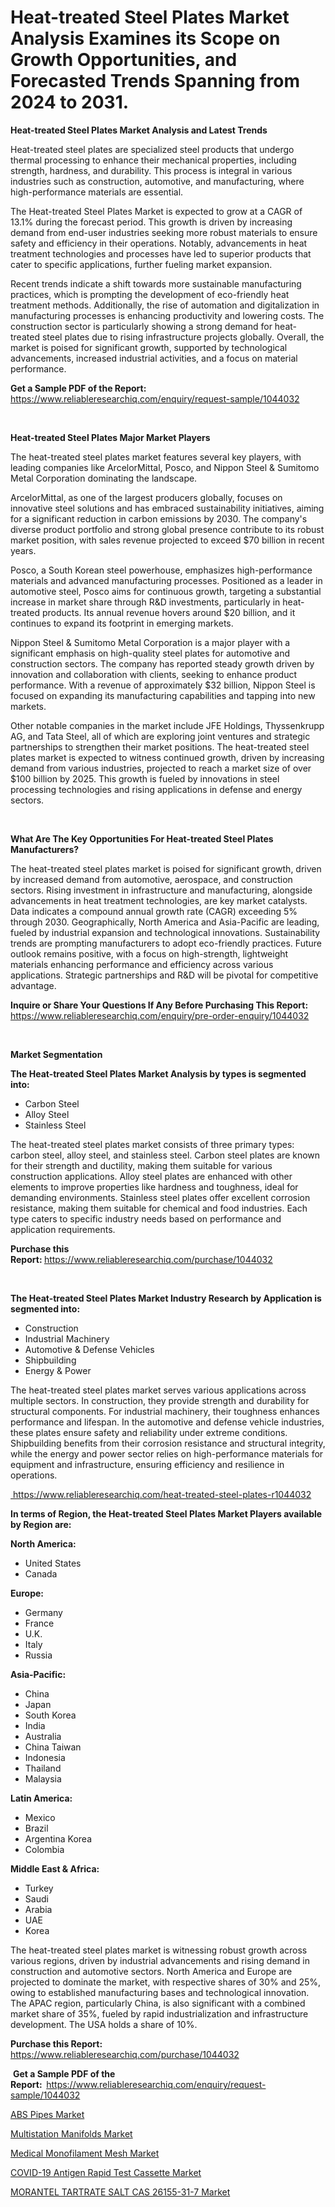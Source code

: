 <p><h1>Heat-treated Steel Plates Market Analysis Examines its Scope on Growth Opportunities, and Forecasted Trends Spanning from 2024 to 2031.</h1></p><p><strong>Heat-treated Steel Plates Market Analysis and Latest Trends</strong></p>
<p><p>Heat-treated steel plates are specialized steel products that undergo thermal processing to enhance their mechanical properties, including strength, hardness, and durability. This process is integral in various industries such as construction, automotive, and manufacturing, where high-performance materials are essential.</p><p>The Heat-treated Steel Plates Market is expected to grow at a CAGR of 13.1% during the forecast period. This growth is driven by increasing demand from end-user industries seeking more robust materials to ensure safety and efficiency in their operations. Notably, advancements in heat treatment technologies and processes have led to superior products that cater to specific applications, further fueling market expansion.</p><p>Recent trends indicate a shift towards more sustainable manufacturing practices, which is prompting the development of eco-friendly heat treatment methods. Additionally, the rise of automation and digitalization in manufacturing processes is enhancing productivity and lowering costs. The construction sector is particularly showing a strong demand for heat-treated steel plates due to rising infrastructure projects globally. Overall, the market is poised for significant growth, supported by technological advancements, increased industrial activities, and a focus on material performance.</p></p>
<p><strong>Get a Sample PDF of the Report:&nbsp;</strong> <a href="https://www.reliableresearchiq.com/enquiry/request-sample/1044032?utm_campaign=1137&utm_medium=2&utm_source=Github&utm_content=ia&utm_term=09112024&utm_id=heat-treated-steel-plates">https://www.reliableresearchiq.com/enquiry/request-sample/1044032</a></p>
<p>&nbsp;</p>
<p><strong>Heat-treated Steel Plates Major Market Players</strong></p>
<p><p>The heat-treated steel plates market features several key players, with leading companies like ArcelorMittal, Posco, and Nippon Steel & Sumitomo Metal Corporation dominating the landscape. </p><p>ArcelorMittal, as one of the largest producers globally, focuses on innovative steel solutions and has embraced sustainability initiatives, aiming for a significant reduction in carbon emissions by 2030. The company's diverse product portfolio and strong global presence contribute to its robust market position, with sales revenue projected to exceed $70 billion in recent years.</p><p>Posco, a South Korean steel powerhouse, emphasizes high-performance materials and advanced manufacturing processes. Positioned as a leader in automotive steel, Posco aims for continuous growth, targeting a substantial increase in market share through R&D investments, particularly in heat-treated products. Its annual revenue hovers around $20 billion, and it continues to expand its footprint in emerging markets.</p><p>Nippon Steel & Sumitomo Metal Corporation is a major player with a significant emphasis on high-quality steel plates for automotive and construction sectors. The company has reported steady growth driven by innovation and collaboration with clients, seeking to enhance product performance. With a revenue of approximately $32 billion, Nippon Steel is focused on expanding its manufacturing capabilities and tapping into new markets.</p><p>Other notable companies in the market include JFE Holdings, Thyssenkrupp AG, and Tata Steel, all of which are exploring joint ventures and strategic partnerships to strengthen their market positions. The heat-treated steel plates market is expected to witness continued growth, driven by increasing demand from various industries, projected to reach a market size of over $100 billion by 2025. This growth is fueled by innovations in steel processing technologies and rising applications in defense and energy sectors.</p></p>
<p>&nbsp;</p>
<p><strong>What Are The Key Opportunities For Heat-treated Steel Plates Manufacturers?</strong></p>
<p><p>The heat-treated steel plates market is poised for significant growth, driven by increased demand from automotive, aerospace, and construction sectors. Rising investment in infrastructure and manufacturing, alongside advancements in heat treatment technologies, are key market catalysts. Data indicates a compound annual growth rate (CAGR) exceeding 5% through 2030. Geographically, North America and Asia-Pacific are leading, fueled by industrial expansion and technological innovations. Sustainability trends are prompting manufacturers to adopt eco-friendly practices. Future outlook remains positive, with a focus on high-strength, lightweight materials enhancing performance and efficiency across various applications. Strategic partnerships and R&D will be pivotal for competitive advantage.</p></p>
<p><strong>Inquire or Share Your Questions If Any Before Purchasing This Report:</strong> <a href="https://www.reliableresearchiq.com/enquiry/pre-order-enquiry/1044032?utm_campaign=1137&utm_medium=2&utm_source=Github&utm_content=ia&utm_term=09112024&utm_id=heat-treated-steel-plates">https://www.reliableresearchiq.com/enquiry/pre-order-enquiry/1044032</a></p>
<p>&nbsp;</p>
<p><strong>Market Segmentation</strong></p>
<p><strong>The Heat-treated Steel Plates Market Analysis by types is segmented into:</strong></p>
<p><ul><li>Carbon Steel</li><li>Alloy Steel</li><li>Stainless Steel</li></ul></p>
<p><p>The heat-treated steel plates market consists of three primary types: carbon steel, alloy steel, and stainless steel. Carbon steel plates are known for their strength and ductility, making them suitable for various construction applications. Alloy steel plates are enhanced with other elements to improve properties like hardness and toughness, ideal for demanding environments. Stainless steel plates offer excellent corrosion resistance, making them suitable for chemical and food industries. Each type caters to specific industry needs based on performance and application requirements.</p></p>
<p><strong>Purchase this Report:&nbsp;</strong><a href="https://www.reliableresearchiq.com/purchase/1044032?utm_campaign=1137&utm_medium=2&utm_source=Github&utm_content=ia&utm_term=09112024&utm_id=heat-treated-steel-plates">https://www.reliableresearchiq.com/purchase/1044032</a></p>
<p>&nbsp;</p>
<p><strong>The Heat-treated Steel Plates Market Industry Research by Application is segmented into:</strong></p>
<p><ul><li>Construction</li><li>Industrial Machinery</li><li>Automotive & Defense Vehicles</li><li>Shipbuilding</li><li>Energy & Power</li></ul></p>
<p><p>The heat-treated steel plates market serves various applications across multiple sectors. In construction, they provide strength and durability for structural components. For industrial machinery, their toughness enhances performance and lifespan. In the automotive and defense vehicle industries, these plates ensure safety and reliability under extreme conditions. Shipbuilding benefits from their corrosion resistance and structural integrity, while the energy and power sector relies on high-performance materials for equipment and infrastructure, ensuring efficiency and resilience in operations.</p></p>
<p><a href="https://www.reliableresearchiq.com/heat-treated-steel-plates-r1044032?utm_campaign=1137&utm_medium=2&utm_source=Github&utm_content=ia&utm_term=09112024&utm_id=heat-treated-steel-plates">&nbsp;https://www.reliableresearchiq.com/heat-treated-steel-plates-r1044032</a></p>
<p><strong>In terms of Region, the Heat-treated Steel Plates Market Players available by Region are:</strong></p>
<p>
    <p> <strong> North America: </strong>
        <ul>
            <li>United States</li>
            <li>Canada</li>
        </ul>
        </p> 
    <p> <strong> Europe: </strong>
        <ul>
            <li>Germany</li>
            <li>France</li>
            <li>U.K.</li>
            <li>Italy</li>
            <li>Russia</li>
        </ul>
        </p> 
    <p> <strong> Asia-Pacific: </strong>
        <ul>
            <li>China</li>
            <li>Japan</li>
            <li>South Korea</li>
            <li>India</li>
            <li>Australia</li>
            <li>China Taiwan</li>
            <li>Indonesia</li>
            <li>Thailand</li>
            <li>Malaysia</li>
        </ul>
        </p> 
    <p> <strong> Latin America: </strong>
        <ul>
            <li>Mexico</li>
            <li>Brazil</li>
            <li>Argentina Korea</li>
            <li>Colombia</li>
        </ul>
        </p> 
    <p> <strong> Middle East & Africa: </strong>
        <ul>
            <li>Turkey</li>
            <li>Saudi</li>
            <li>Arabia</li>
            <li>UAE</li>
            <li>Korea</li>
        </ul>
    </p>
    </p>
<p><p>The heat-treated steel plates market is witnessing robust growth across various regions, driven by industrial advancements and rising demand in construction and automotive sectors. North America and Europe are projected to dominate the market, with respective shares of 30% and 25%, owing to established manufacturing bases and technological innovation. The APAC region, particularly China, is also significant with a combined market share of 35%, fueled by rapid industrialization and infrastructure development. The USA holds a share of 10%.</p></p>
<p><strong>Purchase this Report: </strong><a href="https://www.reliableresearchiq.com/purchase/1044032?utm_campaign=1137&utm_medium=2&utm_source=Github&utm_content=ia&utm_term=09112024&utm_id=heat-treated-steel-plates">https://www.reliableresearchiq.com/purchase/1044032</a></p>
<p>&nbsp;<strong>Get a Sample PDF of the Report:&nbsp;&nbsp;</strong><a href="https://www.reliableresearchiq.com/enquiry/request-sample/1044032?utm_campaign=1137&utm_medium=2&utm_source=Github&utm_content=ia&utm_term=09112024&utm_id=heat-treated-steel-plates">https://www.reliableresearchiq.com/enquiry/request-sample/1044032</a></p>
<p><strong></strong></p>
<p><p><a href="https://github.com/chaschadedn/Market-Research-Report-List-1/blob/main/abs-pipes-market.md?utm_campaign=1137&utm_medium=2&utm_source=Github&utm_content=ia&utm_term=09112024&utm_id=heat-treated-steel-plates">ABS Pipes Market</a></p><p><a href="https://www.linkedin.com/pulse/unlocking-growth-potential-strategic-analysis-multistation-manifolds-cu4tf?utm_campaign=1137&utm_medium=2&utm_source=Github&utm_content=ia&utm_term=09112024&utm_id=heat-treated-steel-plates">Multistation Manifolds Market</a></p><p><a href="https://issuu.com/reportprime-2/docs/medical-monofilament-mesh-market-si_da85d37e7e22e4?utm_campaign=1137&utm_medium=2&utm_source=Github&utm_content=ia&utm_term=09112024&utm_id=heat-treated-steel-plates">Medical Monofilament Mesh Market</a></p><p><a href="https://issuu.com/reportprime-2/docs/covid-19-antigen-rapid-test-cassett_9f914f909e4e58?utm_campaign=1137&utm_medium=2&utm_source=Github&utm_content=ia&utm_term=09112024&utm_id=heat-treated-steel-plates">COVID-19 Antigen Rapid Test Cassette Market</a></p><p><a href="https://www.linkedin.com/pulse/evaluating-morantel-tartrate-salt-cas-26155-31-7-market-trends-ayuje?utm_campaign=1137&utm_medium=2&utm_source=Github&utm_content=ia&utm_term=09112024&utm_id=heat-treated-steel-plates">MORANTEL TARTRATE SALT CAS 26155-31-7 Market</a></p></p>
